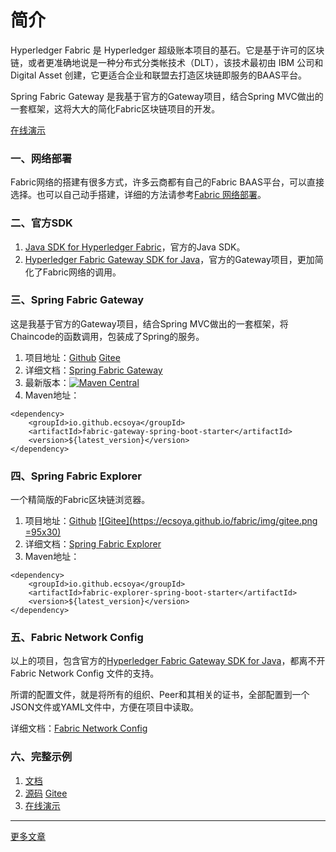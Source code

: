 # 简介

Hyperledger Fabric 是 Hyperledger 超级账本项目的基石。它是基于许可的区块链，或者更准确地说是一种分布式分类帐技术（DLT），该技术最初由 IBM 公司和 Digital Asset 创建，它更适合企业和联盟去打造区块链即服务的BAAS平台。

Spring Fabric Gateway 是我基于官方的Gateway项目，结合Spring MVC做出的一套框架，这将大大的简化Fabric区块链项目的开发。

[在线演示](http://139.155.177.74:8081/)

### 一、网络部署

Fabric网络的搭建有很多方式，许多云商都有自己的Fabric BAAS平台，可以直接选择。也可以自己动手搭建，详细的方法请参考[Fabric 网络部署](pages/network.html)。

### 二、官方SDK

1. [Java SDK for Hyperledger Fabric](https://github.com/hyperledger/fabric-sdk-java)，官方的Java SDK。
2. [Hyperledger Fabric Gateway SDK for Java](https://github.com/hyperledger/fabric-gateway-java)，官方的Gateway项目，更加简化了Fabric网络的调用。

### 三、Spring Fabric Gateway

这是我基于官方的Gateway项目，结合Spring MVC做出的一套框架，将Chaincode的函数调用，包装成了Spring的服务。

1. 项目地址：[Github](https://github.com/ecsoya/spring-fabric-gateway) [Gitee](https://gitee.com/ecsoya/spring-fabric-gateway)
2. 详细文档：[Spring Fabric Gateway](pages/gateway.html)
3. 最新版本：[![Maven Central](https://maven-badges.herokuapp.com/maven-central/io.github.ecsoya/spring-fabric-gateway/badge.svg?style=plastic)](https://maven-badges.herokuapp.com/maven-central/io.github.ecsoya/spring-fabric-gateway)
4. Maven地址：

```
<dependency>
	<groupId>io.github.ecsoya</groupId>
	<artifactId>fabric-gateway-spring-boot-starter</artifactId>
	<version>${latest_version}</version>
</dependency>
```

### 四、Spring Fabric Explorer

一个精简版的Fabric区块链浏览器。

1. 项目地址：[Github](https://github.com/ecsoya/spring-fabric-gateway) [![Gitee](https://ecsoya.github.io/fabric/img/gitee.png =95x30)](https://gitee.com/ecsoya/spring-fabric-gateway)
2. 详细文档：[Spring Fabric Explorer](pages/explorer.html)
3. Maven地址：

```
<dependency>
	<groupId>io.github.ecsoya</groupId>
	<artifactId>fabric-explorer-spring-boot-starter</artifactId>
	<version>${latest_version}</version>
</dependency>
```

### 五、Fabric Network Config

以上的项目，包含官方的[Hyperledger Fabric Gateway SDK for Java](https://github.com/hyperledger/fabric-gateway-java)，都离不开 Fabric Network Config 文件的支持。

所谓的配置文件，就是将所有的组织、Peer和其相关的证书，全部配置到一个JSON文件或YAML文件中，方便在项目中读取。

详细文档：[Fabric Network Config](https://ecsoya.github.io/fabric/pages/network-config.html)

### 六、完整示例

1. [文档](https://ecsoya.github.io/fabric/pages/demo.html)
2. [源码](https://github.com/ecsoya/fabric-demo) [Gitee](https://gitee.com/ecsoya/fabric-demo)
3. [在线演示](http://139.155.177.74:8081/)
* * *

[更多文章](http://ecsoya.github.io)
